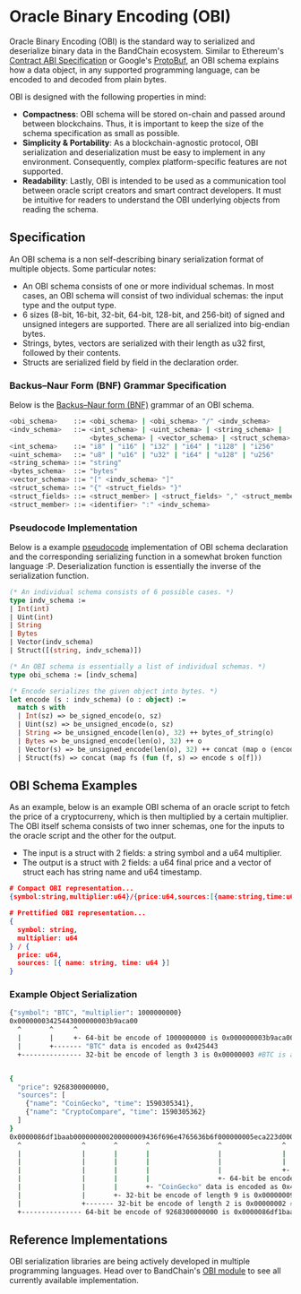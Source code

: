 <!--
order: 1
-->

# Oracle Binary Encoding (OBI)

Oracle Binary Encoding (OBI) is the standard way to serialized and deserialize binary data in the BandChain ecosystem. Similar to Ethereum's [Contract ABI Specification](https://solidity.readthedocs.io/en/latest/abi-spec.html) or Google's [ProtoBuf](https://developers.google.com/protocol-buffers), an OBI schema explains how a data object, in any supported programming language, can be encoded to and decoded from plain bytes.

OBI is designed with the following properties in mind:

- **Compactness**: OBI schema will be stored on-chain and passed around between blockchains. Thus, it is important to keep the size of the schema specification as small as possible.
- **Simplicity & Portability**: As a blockchain-agnostic protocol, OBI serialization and deserialization must be easy to implement in any environment. Consequently, complex platform-specific features are not supported.
- **Readability**: Lastly, OBI is intended to be used as a communication tool between oracle script creators and smart contract developers. It must be intuitive for readers to understand the OBI underlying objects from reading the schema.

## Specification

An OBI schema is a non self-describing binary serialization format of multiple objects. Some particular notes:

- An OBI schema consists of one or more individual schemas. In most cases, an OBI schema will consist of two individual schemas: the input type and the output type.
- 6 sizes (8-bit, 16-bit, 32-bit, 64-bit, 128-bit, and 256-bit) of signed and unsigned integers are supported. There are all serialized into big-endian bytes.
- Strings, bytes, vectors are serialized with their length as u32 first, followed by their contents.
- Structs are serialized field by field in the declaration order.

### Backus–Naur Form (BNF) Grammar Specification

Below is the [Backus–Naur form (BNF)](https://en.wikipedia.org/wiki/Backus%E2%80%93Naur_form) grammar of an OBI schema.

```bash
<obi_schema>    ::= <obi_schema> | <obi_schema> "/" <indv_schema>
<indv_schema>   ::= <int_schema> | <uint_schema> | <string_schema> |
                    <bytes_schema> | <vector_schema> | <struct_schema>
<int_schema>    ::= "i8" | "i16" | "i32" | "i64" | "i128" | "i256"
<uint_schema>   ::= "u8" | "u16" | "u32" | "i64" | "u128" | "u256"
<string_schema> ::= "string"
<bytes_schema>  ::= "bytes"
<vector_schema> ::= "[" <indv_schema> "]"
<struct_schema> ::= "{" <struct_fields> "}"
<struct_fields> ::= <struct_member> | <struct_fields> "," <struct_member>
<struct_member> ::= <identifier> ":" <indv_schema>
```

### Pseudocode Implementation

Below is a example [pseudocode](https://en.wikipedia.org/wiki/Pseudocode) implementation of OBI schema declaration and the corresponding serializing function in a somewhat broken function language :P. Deserialization function is essentially the inverse of the serialization function.

```ocaml
(* An individual schema consists of 6 possible cases. *)
type indv_schema :=
| Int(int)
| Uint(int)
| String
| Bytes
| Vector(indv_schema)
| Struct([(string, indv_schema)])

(* An OBI schema is essentially a list of individual schemas. *)
type obi_schema := [indv_schema]

(* Encode serializes the given object into bytes. *)
let encode (s : indv_schema) (o : object) :=
  match s with
  | Int(sz) => be_signed_encode(o, sz)
  | Uint(sz) => be_unsigned_encode(o, sz)
  | String => be_unsigned_encode(len(o), 32) ++ bytes_of_string(o)
  | Bytes => be_unsigned_encode(len(o), 32) ++ o
  | Vector(s) => be_unsigned_encode(len(o), 32) ++ concat (map o (encode s))
  | Struct(fs) => concat (map fs (fun (f, s) => encode s o[f]))
```

## OBI Schema Examples

As an example, below is an example OBI schema of an oracle script to fetch the price of a cryptocurreny, which is then multiplied by a certain multiplier. The OBI itself schema consists of two inner schemas, one for the inputs to the oracle script and the other for the output.

- The input is a struct with 2 fields: a string symbol and a u64 multiplier.
- The output is a struct with 2 fields: a u64 final price and a vector of struct each has string name and u64 timestamp.

```json
# Compact OBI representation...
{symbol:string,multiplier:u64}/{price:u64,sources:[{name:string,time:u64}]}

# Prettified OBI representation...
{
  symbol: string,
  multiplier: u64
} / {
  price: u64,
  sources: [{ name: string, time: u64 }]
}
```

### Example Object Serialization

```bash
{"symbol": "BTC", "multiplier": 1000000000}
0x00000003425443000000003b9aca00
  ^       ^     ^
  |       |     +- 64-bit be encode of 1000000000 is 0x000000003b9aca00
  |       +------- "BTC" data is encoded as 0x425443
  +--------------- 32-bit be encode of length 3 is 0x00000003 #BTC is a string with a length of 3


{
  "price": 9268300000000,
  "sources": [
    {"name": "CoinGecko", "time": 1590305341},
    {"name": "CryptoCompare", "time": 1590305362}
  ]
}
0x0000086df1baab000000000200000009436f696e4765636b6f000000005eca223d0000000d43727970746f436f6d70617265000000005eca2252
  ^               ^       ^       ^                 ^               ^       ^                         ^
  |               |       |       |                 |               |       |                         +- 64-bit be encode of 1590305362 is 0x000000005eca2252
  |               |       |       |                 |               |       +- "CryptoCompare" data is encoded as 0x43727970746f436f6d70617265
  |               |       |       |                 |               +- 32-bit be encode of length 13 is 0x0000000d #CryptoCompare length is 13
  |               |       |       |                 +- 64-bit be encode of 1590305341 is 0x000000005eca223d
  |               |       |       +- "CoinGecko" data is encoded as 0x436f696e4765636b6f
  |               |       +- 32-bit be encode of length 9 is 0x00000009 #CoinGecko length is 9
  |               +------- 32-bit be encode of length 2 is 0x00000002 #sources has a value that is an array with a length of 2
  +--------------- 64-bit be encode of 9268300000000 is 0x0000086df1baab00
```

## Reference Implementations

OBI serialization libraries are being actively developed in multiple programming languages. Head over to BandChain's [OBI module](https://github.com/bandprotocol/bandchain/tree/master/obi) to see all currently available implementation.
